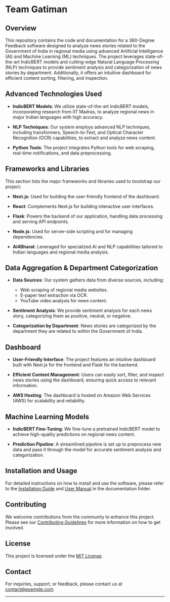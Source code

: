 # Team Gatiman

## Overview

This repository contains the code and documentation for a 360-Degree Feedback software designed to analyze news stories related to the Government of India in regional media using advanced Artificial Intelligence (AI) and Machine Learning (ML) techniques. The project leverages state-of-the-art IndicBERT models and cutting-edge Natural Language Processing (NLP) techniques to provide sentiment analysis and categorization of news stories by department. Additionally, it offers an intuitive dashboard for efficient content sorting, filtering, and inspection.

## Advanced Technologies Used

- **IndicBERT Models**: We utilize state-of-the-art IndicBERT models, incorporating research from IIT Madras, to analyze regional news in major Indian languages with high accuracy.

- **NLP Techniques**: Our system employs advanced NLP techniques, including transformers, Speech-to-Text, and Optical Character Recognition (OCR) capabilities, to extract and analyze news content.

- **Python Tools**: The project integrates Python tools for web scraping, real-time notifications, and data preprocessing.

## Frameworks and Libraries

This section lists the major frameworks and libraries used to bootstrap our project:

- **Next.js**: Used for building the user-friendly frontend of the dashboard.

- **React**: Complements Next.js for building interactive user interfaces.

- **Flask**: Powers the backend of our application, handling data processing and serving API endpoints.

- **Node.js**: Used for server-side scripting and for managing dependencies.

- **Ai4Bharat**: Leveraged for specialized AI and NLP capabilities tailored to Indian languages and regional media analysis.

## Data Aggregation & Department Categorization

- **Data Sources**: Our system gathers data from diverse sources, including:
  - Web scraping of regional media websites.
  - E-paper text extraction via OCR.
  - YouTube video analysis for news content.

- **Sentiment Analysis**: We provide sentiment analysis for each news story, categorizing them as positive, neutral, or negative.

- **Categorization by Department**: News stories are categorized by the department they are related to within the Government of India.

## Dashboard

- **User-Friendly Interface**: The project features an intuitive dashboard built with Next.js for the frontend and Flask for the backend.

- **Efficient Content Management**: Users can easily sort, filter, and inspect news stories using the dashboard, ensuring quick access to relevant information.

- **AWS Hosting**: The dashboard is hosted on Amazon Web Services (AWS) for scalability and reliability.

## Machine Learning Models

- **IndicBERT Fine-Tuning**: We fine-tune a pretrained IndicBERT model to achieve high-quality predictions on regional news content.

- **Prediction Pipeline**: A streamlined pipeline is set up to preprocess new data and pass it through the model for accurate sentiment analysis and categorization.

## Installation and Usage

For detailed instructions on how to install and use the software, please refer to the [Installation Guide](docs/INSTALL.md) and [User Manual](docs/USER_MANUAL.md) in the documentation folder.

## Contributing

We welcome contributions from the community to enhance this project. Please see our [Contributing Guidelines](CONTRIBUTING.md) for more information on how to get involved.

## License

This project is licensed under the [MIT License](LICENSE).

## Contact

For inquiries, support, or feedback, please contact us at [contact@example.com](mailto:contact@example.com).

---
